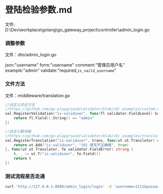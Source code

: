 # 登陆检验参数.md
文件: D:\Dev\workplace\golang\go_gateway_project\controller\admin_login.go


### 调整参数
文件：dto/admin_login.go

json:"username" form:"username" comment:"管理员用户名" example:"admin" validate:"required,`is_vaild_username`"



### 文件方法
文件：middleware/translation.go

```go
//自定义验证方法
//https://github.com/go-playground/validator/blob/v9/_examples/custom-validation/main.go
val.RegisterValidation("is-validuser", func(fl validator.FieldLevel) bool {
    return fl.Field().String() == "admin"
})

//自定义翻译器
//https://github.com/go-playground/validator/blob/v9/_examples/translations/main.go
val.RegisterTranslation("is-validuser", trans, func(ut ut.Translator) error {
    return ut.Add("is-validuser", "{0} 填写不正确哦", true)
}, func(ut ut.Translator, fe validator.FieldError) string {
    t, _ := ut.T("is-validuser", fe.Field())
    return t
})
```


### 测试流程是否走通
```bash
curl 'http://127.0.0.1:8880/admin_login/login' -d 'username=1111&password=2222'
```